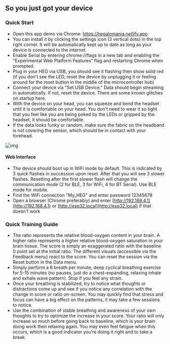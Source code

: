 ## So you just got your device

### Quick Start
* Open this app demo via Chrome: https://hegalomania.netlify.app
* You can install it by clicking the settings icon (3 vertical dots) in the top right corner. It will be automatically kept up to date as long as your device is connected to the internet.
* Enable Serial by entering chrome://flags in a new tab and enabling the "Experimental Web Platform Features" flag and restarting Chrome when prompted.
* Plug in your HEG via USB, you should see it flashing then show solid red (if you don't see the LED, reset the device by unplugging it or feeling around for the reset button in the middle of the microcontroller hub) 
* Connect your device via "Set USB Device." Data should begin streaming in automatically. If not, reset the device. There are some known glitches on startup here.
* With the device on your head, you can squeeze and bend the headset until it is comfortable on your head. You don't need to wear it so tight that you feel like you are being poked by the LEDs or gripped by the headset, it should be comfortable.
* If the data looks funky or random, make sure the fabric on the headband is not covering the sensor, which should be in contact with your forehead.

![img](https://github.com/moothyknight/HEG_ESP32_Delobotomizer/blob/main/images/Capture.PNG)

#### Web Interface
* The device should boot up in WiFi mode by default. This is indicated by 3 quick flashes in succession upon reset. After that you will see 3 slower flashes. Resetting after the first slower flash will change the communication mode (2 for BLE, 3 for WiFi, 4 for BT Serial). Use BLE mode for mobile.
* Find the WiFi connection "My_HEG" and enter password 12345678
* Open a browser (Chrome preferably) and enter [http://192.168.4.1](http://192.168.4.1) or [http://esp32.local](http://esp32.local) if that doesn't work

### Quick Training Guide
* The ratio represents the relative blood-oxygen content in your brain. A higher ratio represents a higher relative blood-oxygen saturation in your brain tissue. The score is simply an exaggerated ratio with the baseline 0 point set at the initial ratio. The different visuals (accessible via the Feedback menu) react to the score. You can reset the session via the Reset button in the Data menu.
* Simply perform a 6 breath per minute, deep cyclical breathing exercise for 5-15 minutes (no pauses, just do a chest-expanding, relaxing inhale and exhale wave pattern). Stop if you feel any strain.
* Once your breathing is stabilized, try to notice what thoughts or distractions come up and see if you notice any correlation with the change in score or ratio on-screen. You may quickly find that stress and focus can have a big effect on the patterns, it may take a few sessions to notice.
* Use the combination of stable breathing and awareness of your own thoughts to try to optimize the increase in your score. Your ratio will only increase so much before going back to baseline, which is your brain doing work then relaxing again. You may even feel fatigue when this occurs, which is a good indicator you're doing it right and to take a break.


